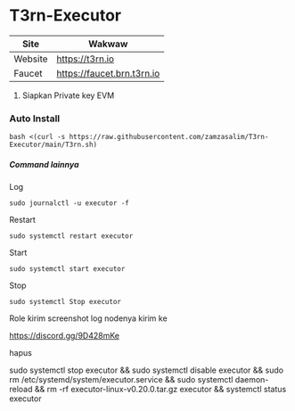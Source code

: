# T3rn-Executor



| Site | Wakwaw |
| ------ | ------ |
| Website | https://t3rn.io |
| Faucet | https://faucet.brn.t3rn.io |


1. Siapkan Private key EVM  


### Auto Install 

```
bash <(curl -s https://raw.githubusercontent.com/zamzasalim/T3rn-Executor/main/T3rn.sh)
```



##### Command lainnya
Log
```
sudo journalctl -u executor -f
```
Restart
```
sudo systemctl restart executor
```
Start
```
sudo systemctl start executor
```
Stop
```
sudo systemctl Stop executor
```

Role kirim screenshot log nodenya kirim ke

https://discord.gg/9D428mKe


hapus

sudo systemctl stop executor && sudo systemctl disable executor && sudo rm /etc/systemd/system/executor.service && sudo systemctl daemon-reload && rm -rf executor-linux-v0.20.0.tar.gz executor && systemctl status executor
